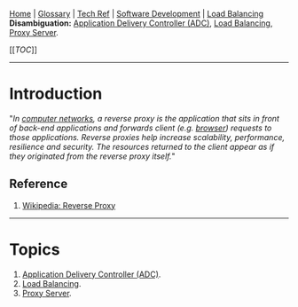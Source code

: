[Home](/Slalom-LLC/Slalom-Consulting) | [Glossary](/Glossary) | [Tech Ref](/Tech-Ref) | [Software Development](/Tech-Ref/Software-Development) | [Load Balancing](/Tech-Ref/Software-Development/Load-Balancing)
**Disambiguation:** [Application Delivery Controller (ADC)](/Tech-Ref/Software-Development/Load-Balancing/ADC-\(Application-Delivery-Controller\)), [Load Balancing](/Tech-Ref/Software-Development/Load-Balancing), [Proxy Server](/Tech-Ref/Networking/Proxy-Server).

[[_TOC_]]

---
# Introduction
"_In [computer networks](/Tech-Ref/Networking), a reverse proxy is the application that sits in front of back-end applications and forwards client (e.g. [browser](/Tech-Ref/WWW-\(World-Wide-Web\)/Web-Browser)) requests to those applications. Reverse proxies help increase scalability, performance, resilience and security. The resources returned to the client appear as if they originated from the reverse proxy itself._"

## Reference
1. [Wikipedia: Reverse Proxy](https://en.wikipedia.org/wiki/Reverse_proxy)

---
# Topics
1.  [Application Delivery Controller (ADC)](/Tech-Ref/Software-Development/Load-Balancing/ADC-\(Application-Delivery-Controller\)).
1. [Load Balancing](/Tech-Ref/Software-Development/Load-Balancing).
1. [Proxy Server](/Tech-Ref/Networking/Proxy-Server).
